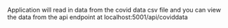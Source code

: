 Application will read in data from the covid data csv file and you can view the data from the api endpoint at localhost:5001/api/coviddata
